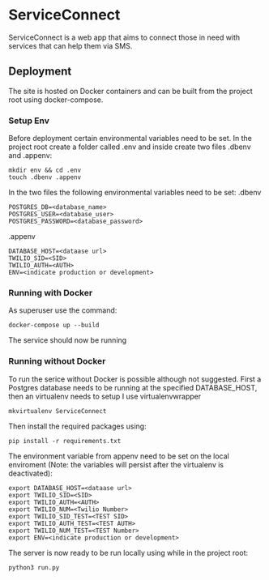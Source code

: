 # ServiceConnect
ServiceConnect is a web app that aims to connect those in need with services that can help them via SMS.

## Deployment
The site is hosted on Docker containers and can be built from the project root using docker-compose.  
### Setup Env
Before deployment certain environmental variables need to be set.  In the project root create a folder called .env and inside create two files .dbenv and .appenv:
```
mkdir env && cd .env
touch .dbenv .appenv
```
In the two files the following environmental variables need to be set:
.dbenv
```
POSTGRES_DB=<database_name>
POSTGRES_USER=<database_user>
POSTGRES_PASSWORD=<database_password>
```
.appenv
```
DATABASE_HOST=<dataase url>
TWILIO_SID=<SID>
TWILIO_AUTH=<AUTH>
ENV=<indicate production or development>
```
### Running with Docker
As superuser use the command:
```
docker-compose up --build
```
The service should now be running
### Running without Docker
To run the serice without Docker is possible although not suggested.  First a Postgres database needs to be running at the specified DATABASE_HOST, then an virtualenv needs to setup I use virtualenvwrapper
```
mkvirtualenv ServiceConnect
```
Then install the required packages using:
```
pip install -r requirements.txt
```
The environment variable from appenv need to be set on the local enviroment (Note: the variables will persist after the virtualenv is deactivated):
```
export DATABASE_HOST=<dataase url>
export TWILIO_SID=<SID>
export TWILIO_AUTH=<AUTH>
export TWILIO_NUM=<Twilio Number>
export TWILIO_SID_TEST=<TEST SID>
export TWILIO_AUTH_TEST=<TEST AUTH>
export TWILIO_NUM_TEST=<TEST Number>
export ENV=<indicate production or development>
```
The server is now ready to be run locally using while in the project root:
```
python3 run.py
```

